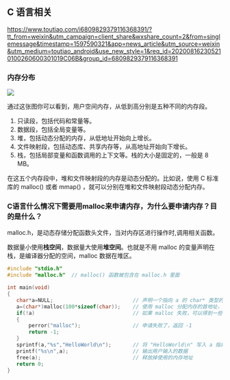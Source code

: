 ## C 语言相关



https://www.toutiao.com/i6809829379116368391/?tt_from=weixin&utm_campaign=client_share&wxshare_count=2&from=singlemessage&timestamp=1597590321&app=news_article&utm_source=weixin&utm_medium=toutiao_android&use_new_style=1&req_id=202008162305210100260600301019C06B&group_id=6809829379116368391



### 内存分布

![](./memory.png)

通过这张图你可以看到，用户空间内存，从低到高分别是五种不同的内存段。

1. 只读段，包括代码和常量等。
2. 数据段，包括全局变量等。
3. 堆，包括动态分配的内存，从低地址开始向上增长。
4. 文件映射段，包括动态库、共享内存等，从高地址开始向下增长。
5. 栈，包括局部变量和函数调用的上下文等。栈的大小是固定的，一般是 8 MB。

在这五个内存段中，堆和文件映射段的内存是动态分配的。比如说，使用 C 标准库的 malloc() 或者 mmap() ，就可以分别在堆和文件映射段动态分配内存。



### C语言什么情况下需要用malloc来申请内存，为什么要申请内存？目的是什么？

malloc.h，是动态存储分配函数头文件，当对内存区进行操作时,调用相关函数。

数据量小使用**栈空间**，数据量大使用**堆空间**。也就是不用 malloc 的变量声明在栈，是编译器分配的空间，malloc 数据在堆区。

```c
#include "stdio.h"
#include "malloc.h"  // malloc() 函数被包含在 malloc.h 里面

int main(void)
{
   char*a=NULL;                          // 声明一个指向 a 的 char* 类型的指针
   a=(char*)malloc(100*sizeof(char));    // 使用 malloc 分配内存的首地址，然后赋值给 a
   if(!a)                                // 如果 malloc 失败，可以得到一些 log
   {
       perror("malloc");                 // 申请失败了，返回 -1 
       return -1;
   }
   sprintf(a,"%s","HelloWorld\n");       // 将 "HelloWorld\n" 写入 a 指向的地址
   printf("%s\n",a);                     // 输出用户输入的数据
   free(a);                              // 释放掉使用的内存地址
   return 0;
}
```